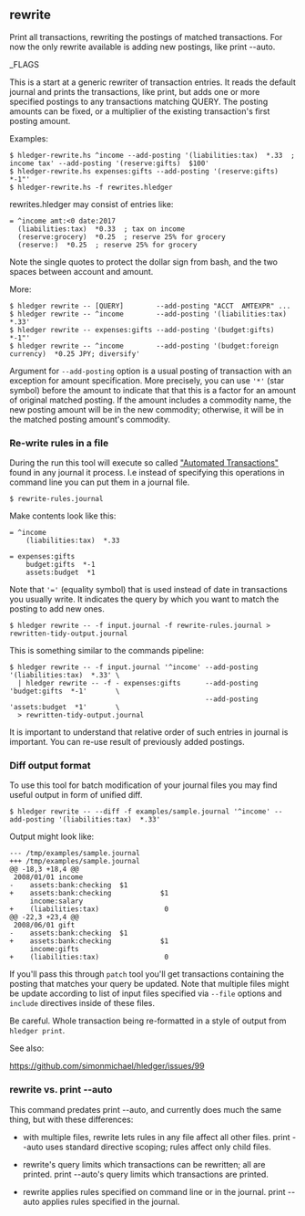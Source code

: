 ## rewrite

Print all transactions, rewriting the postings of matched transactions.
For now the only rewrite available is adding new postings, like print --auto.

_FLAGS

This is a start at a generic rewriter of transaction entries.
It reads the default journal and prints the transactions, like print,
but adds one or more specified postings to any transactions matching QUERY.
The posting amounts can be fixed, or a multiplier of the existing transaction's first posting amount. 

Examples:
```shell
$ hledger-rewrite.hs ^income --add-posting '(liabilities:tax)  *.33  ; income tax' --add-posting '(reserve:gifts)  $100'
$ hledger-rewrite.hs expenses:gifts --add-posting '(reserve:gifts)  *-1"'
$ hledger-rewrite.hs -f rewrites.hledger
```
rewrites.hledger may consist of entries like:
```journal
= ^income amt:<0 date:2017
  (liabilities:tax)  *0.33  ; tax on income
  (reserve:grocery)  *0.25  ; reserve 25% for grocery
  (reserve:)  *0.25  ; reserve 25% for grocery
```
Note the single quotes to protect the dollar sign from bash, 
and the two spaces between account and amount.

More:

```shell
$ hledger rewrite -- [QUERY]        --add-posting "ACCT  AMTEXPR" ...
$ hledger rewrite -- ^income        --add-posting '(liabilities:tax)  *.33'
$ hledger rewrite -- expenses:gifts --add-posting '(budget:gifts)  *-1"'
$ hledger rewrite -- ^income        --add-posting '(budget:foreign currency)  *0.25 JPY; diversify'
```

Argument for `--add-posting` option is a usual posting of transaction with an
exception for amount specification. More precisely, you can use `'*'` (star
symbol) before the amount to indicate that that this is a factor for an
amount of original matched posting.  If the amount includes a commodity name,
the new posting amount will be in the new commodity; otherwise, it will be in
the matched posting amount's commodity.

### Re-write rules in a file

During the run this tool will execute so called
["Automated Transactions"](http://ledger-cli.org/3.0/doc/ledger3.html#Automated-Transactions)
found in any journal it process. I.e instead of specifying this operations in
command line you can put them in a journal file.

```shell
$ rewrite-rules.journal
```

Make contents look like this:

```journal
= ^income
    (liabilities:tax)  *.33

= expenses:gifts
    budget:gifts  *-1
    assets:budget  *1
```

Note that `'='` (equality symbol) that is used instead of date in transactions
you usually write. It indicates the query by which you want to match the
posting to add new ones.

```shell
$ hledger rewrite -- -f input.journal -f rewrite-rules.journal > rewritten-tidy-output.journal
```

This is something similar to the commands pipeline:

```shell
$ hledger rewrite -- -f input.journal '^income' --add-posting '(liabilities:tax)  *.33' \
  | hledger rewrite -- -f - expenses:gifts      --add-posting 'budget:gifts  *-1'       \
                                                --add-posting 'assets:budget  *1'       \
  > rewritten-tidy-output.journal
```

It is important to understand that relative order of such entries in journal is
important. You can re-use result of previously added postings.

### Diff output format

To use this tool for batch modification of your journal files you may find
useful output in form of unified diff.

```shell
$ hledger rewrite -- --diff -f examples/sample.journal '^income' --add-posting '(liabilities:tax)  *.33'
```

Output might look like:

```
--- /tmp/examples/sample.journal
+++ /tmp/examples/sample.journal
@@ -18,3 +18,4 @@
 2008/01/01 income
-    assets:bank:checking  $1
+    assets:bank:checking            $1
     income:salary
+    (liabilities:tax)                0
@@ -22,3 +23,4 @@
 2008/06/01 gift
-    assets:bank:checking  $1
+    assets:bank:checking            $1
     income:gifts
+    (liabilities:tax)                0
```

If you'll pass this through `patch` tool you'll get transactions containing the
posting that matches your query be updated. Note that multiple files might be
update according to list of input files specified via `--file` options and
`include` directives inside of these files.

Be careful. Whole transaction being re-formatted in a style of output from
`hledger print`.

See also: 

https://github.com/simonmichael/hledger/issues/99

### rewrite vs. print --auto

This command predates print --auto, and currently does much the same thing,
but with these differences:

- with multiple files, rewrite lets rules in any file affect all other files.
  print --auto uses standard directive scoping; rules affect only child files.

- rewrite's query limits which transactions can be rewritten; all are printed.
  print --auto's query limits which transactions are printed.

- rewrite applies rules specified on command line or in the journal.
  print --auto applies rules specified in the journal.
